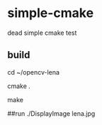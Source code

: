 # simple-cmake
dead simple cmake test

## build
cd ~/opencv-lena

cmake .

make

##run
./DisplayImage lena.jpg
